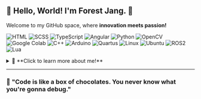 ## 🌲 **Hello, World! I'm Forest Jang.** 👋  
Welcome to my GitHub space, where **innovation meets passion!**  

![HTML](https://img.shields.io/badge/HTML-E34F26?style=for-the-badge&logo=html5&logoColor=white)
![SCSS](https://img.shields.io/badge/SCSS-CC6699?style=for-the-badge&logo=sass&logoColor=white)
![TypeScript](https://img.shields.io/badge/TypeScript-3178C6?style=for-the-badge&logo=typescript&logoColor=white)
![Angular](https://img.shields.io/badge/Angular-DD0031?style=for-the-badge&logo=angular&logoColor=white)
![Python](https://img.shields.io/badge/Python-3776AB?style=for-the-badge&logo=python&logoColor=white)
![OpenCV](https://img.shields.io/badge/OpenCV-5C3EE8?style=for-the-badge&logo=opencv&logoColor=white)
![Google Colab](https://img.shields.io/badge/Google%20Colab-F9AB00?style=for-the-badge&logo=googlecolab&logoColor=white)
![C++](https://img.shields.io/badge/C++-00599C?style=for-the-badge&logo=cplusplus&logoColor=white)
![Arduino](https://img.shields.io/badge/Arduino-00979D?style=for-the-badge&logo=arduino&logoColor=white)
![Quartus](https://img.shields.io/badge/Quartus-0071C5?style=for-the-badge&logo=intel&logoColor=white)
![Linux](https://img.shields.io/badge/Linux-FCC624?style=for-the-badge&logo=linux&logoColor=black)
![Ubuntu](https://img.shields.io/badge/Ubuntu-E95420?style=for-the-badge&logo=ubuntu&logoColor=white)
![ROS2](https://img.shields.io/badge/ROS2-22314E?style=for-the-badge&logo=ros&logoColor=white)
![Lua](https://img.shields.io/badge/Lua-2C2D72?style=for-the-badge&logo=lua&logoColor=white)

<details>
  <summary>📖 **Click to learn more about me!**</summary>

  ### 🚀 **About Me**  
  - 🔭 **Currently:**  
    Working at **one of the leading robot solutions companies** in the **Control Development Team** of the **Research Division** 💻  
  - 🎓 **Learning:**  
    Pursuing my studies at **Hanyang University, College of Engineering** 🏫  
    *(Graduating one year early in **February 2026**)*  
  - 🌟 **Interests:**  
    Passionate about **frontend development**, **deep learning**, **algorithms**, and **robotics**!  

  ### 🎯 **Goals**  
  - 🧩 Solving one algorithm problem daily on **Baekjoon** to refine and sharpen my problem-solving skills.  

  ### 🤝 **Let's Connect**  
  - 📨 **Email:** [contactbizjang@gmail.com](mailto:contactbizjang@gmail.com)  
  - 💡 **Collaboration:** Open to innovative collaborations that push boundaries and create meaningful impact.  
  - ⏰ **Availability:** Typically respond to messages by **9 AM (GMT+9)** on weekdays.  

</details>

---

### 🌟 **"Code is like a box of chocolates. You never know what you're gonna debug."**

<!--## Hi I'm Forest Jang. 👋

**forestjang/forestjang** is a ✨ _special_ ✨ repository because its `README.md` (this file) appears on your GitHub profile.

Here are some ideas to get you started:

- 🔭 I’m currently working on ...
- 🌱 I’m currently learning ...
- 👯 I’m looking to collaborate on ...
- 🤔 I’m looking for help with ...
- 💬 Ask me about ...
- 📫 How to reach me: ...
- 😄 Pronouns: ...
- ⚡ Fun fact: ...
-->
